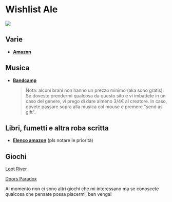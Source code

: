 # Wishlist Ale
![](/fighting-people-fighting.gif)

## Varie
- [**Amazon**](https://www.amazon.it/hz/wishlist/ls/163ZIKGBFYIVL/ref=nav_wishlist_lists_1?_encoding=UTF8&type=wishlist)


## Musica
- [**Bandcamp**](https://bandcamp.com/thirdhawk/wishlist)
  > Nota: alcuni brani non hanno un prezzo minimo (aka sono gratis). Se doveste prendermi qualcosa da  questo sito e vi imbattete in un caso del genere, vi prego di dare almeno 3/4€ al creatore. In caso, dovete passare sopra alla musica col mouse e premere "send as gift".

## Libri, fumetti e altra roba scritta
- [**Elenco amazon**](https://www.amazon.it/hz/wishlist/ls/239C4IOUIBK0L/) (pls notare le priorità)

## Giochi
[Loot River](https://store.steampowered.com/app/1494260/Loot_River/)

[Doors Paradox](https://store.steampowered.com/app/1622770/Doors_Paradox/)

Al momento non ci sono altri giochi che mi interessano ma se conoscete qualcosa che pensate possa piacermi, ben venga!
